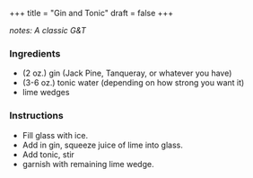 +++
title = "Gin and Tonic"
draft = false
+++

*notes: A classic G&T*

### Ingredients 
  - (2 oz.) gin (Jack Pine, Tanqueray, or whatever you have) 
  - (3-6 oz.) tonic water (depending on how strong you want it)
  - lime wedges
  
### Instructions 
  - Fill glass with ice. 
  - Add in gin, squeeze juice of lime into glass. 
  - Add tonic, stir
  - garnish with remaining lime wedge.